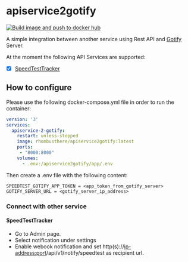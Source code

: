 # apiservice2gotify

[![Build image and push to docker hub](https://github.com/PascalRomb/apiservice2gotify/actions/workflows/release.yml/badge.svg)](https://github.com/PascalRomb/apiservice2gotify/actions/workflows/release.yml)

A simple integration between another service using Rest API and [Gotify](https://gotify.net) Server.

At the moment the following API Services are supported:
- [X] [SpeedTestTracker](https://docs.speedtest-tracker.dev)


## How to configure
Please use the following docker-compose.yml file in order to run the container:
```yml
version: '3'
services:
  apiservice-2-gotify:
    restart: unless-stopped
    image: rhombusthere/apiservice2gotify:latest
    ports: 
     - "8000:8000"
    volumes:
      - .env:/apiservice2gotify/app/.env
```

Then create a .env file with the following content:
```
SPEEDTEST_GOTIFY_APP_TOKEN = <app_token_from_gotify_server>
GOTIFY_SERVER_URL = <gotify_server_ip_address>
```

### Connect with other service
#### SpeedTestTracker
* Go to Admin page.
* Select notification under settings
* Enable webook notification and set http(s)://<ip-address:port>/api/v1/notify/speedtest as recipient url.
